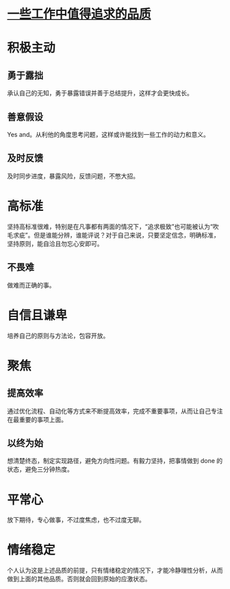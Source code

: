 # [一些工作中值得追求的品质](https://github.com/zzy131250/gitblog/issues/38)

# 积极主动
## 勇于露拙
承认自己的无知，勇于暴露错误并善于总结提升，这样才会更快成长。

## 善意假设
Yes and。从利他的角度思考问题，这样或许能找到一些工作的动力和意义。

## 及时反馈
及时同步进度，暴露风险，反馈问题，不憋大招。

# 高标准
坚持高标准很难，特别是在凡事都有两面的情况下，“追求极致”也可能被认为“吹毛求疵”。但是谁能分辨，谁能评说？对于自己来说，只要坚定信念，明确标准，坚持原则，能自洽且勿忘心安即可。

## 不畏难
做难而正确的事。

# 自信且谦卑
培养自己的原则与方法论，包容开放。

# 聚焦
## 提高效率
通过优化流程、自动化等方式来不断提高效率，完成不重要事项，从而让自己专注在最重要的事项上面。

## 以终为始
想清楚终态，制定实现路径，避免方向性问题。有毅力坚持，把事情做到 done 的状态，避免三分钟热度。

# 平常心
放下期待，专心做事，不过度焦虑，也不过度无聊。

# 情绪稳定
个人认为这是上述品质的前提，只有情绪稳定的情况下，才能冷静理性分析，从而做到上面的其他品质。否则就会回到原始的应激状态。
